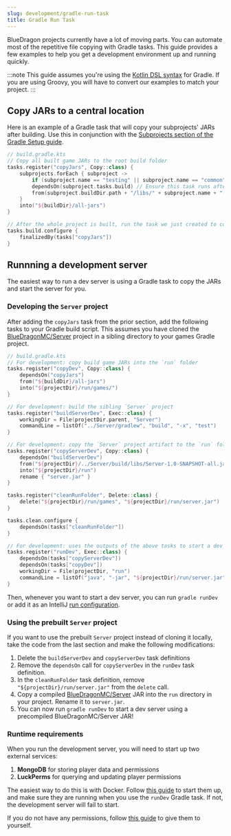 ```yaml
---
slug: development/gradle-run-task
title: Gradle Run Task
---
```


BlueDragon projects currently have a lot of moving parts. You can automate most of the repetitive file copying with Gradle tasks. This guide provides a few examples to help you get a development environment up and running quickly.

:::note
This guide assumes you're using the [Kotlin DSL syntax](https://docs.gradle.org/current/userguide/kotlin_dsl.html) for Gradle.
If you are using Groovy, you will have to convert our examples to match your project.
:::

## Copy JARs to a central location

Here is an example of a Gradle task that will copy your subprojects' JARs after building.
Use this in conjunction with the [Subprojects section of the Gradle Setup guide](/development/gradle-setup#setting-up-subprojects).

```kotlin
// build.gradle.kts
// Copy all built game JARs to the root build folder
tasks.register("copyJars", Copy::class) {
    subprojects.forEach { subproject ->
        if (subproject.name == "testing" || subproject.name == "common") return@forEach // Exclude the `testing` and `common` projects
        dependsOn(subproject.tasks.build) // Ensure this task runs after the subproject builds
        from(subproject.buildDir.path + "/libs/" + subproject.name + "-1.0-SNAPSHOT.jar")
    }
    into("${buildDir}/all-jars")
}

// After the whole project is built, run the task we just created to copy the JARs
tasks.build.configure {
    finalizedBy(tasks["copyJars"])
}
```

## Runnning a development server

The easiest way to run a dev server is using a Gradle task to copy the JARs and start the server for you.

### Developing the `Server` project

After adding the `copyJars` task from the prior section, add the following tasks to your Gradle build script.
This assumes you have cloned the [BlueDragonMC/Server](https://github.com/BlueDragonMC/Server/) project in a sibling directory to your games Gradle project.

```kotlin
// build.gradle.kts
// For development: copy build game JARs into the `run` folder
tasks.register("copyDev", Copy::class) {
    dependsOn("copyJars")
    from("${buildDir}/all-jars")
    into("${projectDir}/run/games/")
}

// For development: build the sibling `Server` project
tasks.register("buildServerDev", Exec::class) {
    workingDir = File(projectDir.parent, "Server")
    commandLine = listOf("../Server/gradlew", "build", "-x", "test")
}

// For development: copy the `Server` project artifact to the `run` folder
tasks.register("copyServerDev", Copy::class) {
    dependsOn("buildServerDev")
    from("${projectDir}/../Server/build/libs/Server-1.0-SNAPSHOT-all.jar")
    into("${projectDir}/run")
    rename { "server.jar" }
}

tasks.register("cleanRunFolder", Delete::class) {
    delete("${projectDir}/run/games", "${projectDir}/run/server.jar")
}

tasks.clean.configure {
    dependsOn(tasks["cleanRunFolder"])
}

// For development: uses the outputs of the above tasks to start a dev server
tasks.register("runDev", Exec::class) {
    dependsOn(tasks["copyServerDev"])
    dependsOn(tasks["copyDev"])
    workingDir = File(projectDir, "run")
    commandLine = listOf("java", "-jar", "${projectDir}/run/server.jar")
}
```

Then, whenever you want to start a dev server, you can run `gradle runDev` or add it as an IntelliJ [run configuration](https://www.jetbrains.com/help/idea/run-debug-configuration.html).

### Using the prebuilt `Server` project

If you want to use the prebuilt `Server` project instead of cloning it locally, take the code from the last section and make the following modifications:

1. Delete the `buildServerDev` and `copyServerDev` task definitions
2. Remove the `dependsOn` call for `copyServerDev` in the `runDev` task definition.
3. In the `cleanRunFolder` task definition, remove `"${projectDir}/run/server.jar"` from the `delete` call.
4. Copy a compiled [BlueDragonMC/Server](https://github.com/BlueDragonMC/Server/) JAR into the `run` directory in your project. Rename it to `server.jar`.
5. You can now run `gradle runDev` to start a dev server using a precompiled BlueDragonMC/Server JAR!

### Runtime requirements

When you run the development server, you will need to start up two external services:

1. **MongoDB** for storing player data and permissions
2. **LuckPerms** for querying and updating player permissions

The easiest way to do this is with Docker. Follow [this guide](/deployment/docker#mongodb) to start them up, and make sure they are running when you use the `runDev` Gradle task. If not, the development server will fail to start.

If you do not have any permissions, follow [this guide](/deployment/docker#permissions) to give them to yourself.
